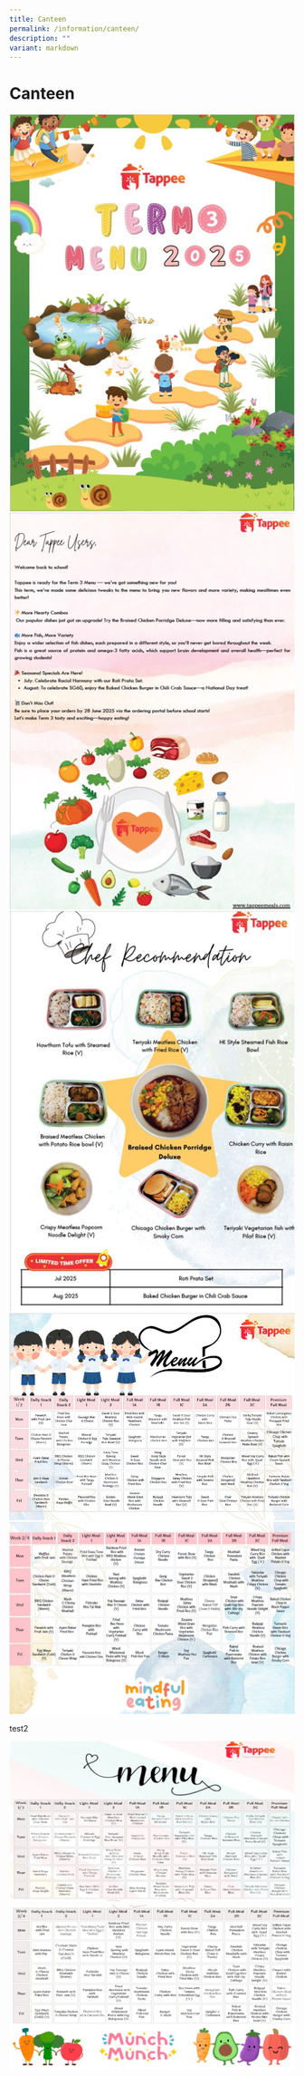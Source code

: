 ```yaml
---
title: Canteen
permalink: /information/canteen/
description: ""
variant: markdown
---
```

<h1><strong>Canteen</strong></h1>

![](/images/T3_Tappee_1.jpg)  
![](/images/T3_Tappee_2.jpg)  
![](/images/T3_Tappee_3.jpg)  
![](/images/T3_Tappee_4.jpg)  
![](/images/T3_Tappee_5.jpg)

test2

![](/images/2025_T4_Tapee_3_11.jpg)
![](/images/2025_T4_Tapee_3_22.jpg)